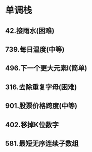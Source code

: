 # 单调栈
## 42.接雨水(困难)
## 739.每日温度(中等)
## 496.下一个更大元素I(简单)
## 316.去除重复字母(困难)
## 901.股票价格跨度(中等)
## 402.移掉K位数字
## 581.最短无序连续子数组